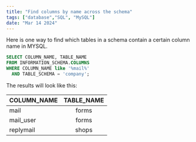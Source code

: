 ```yaml
---
title: "Find columns by name across the schema"
tags: ["database","SQL", "MySQL"]
date: "Mar 14 2024"
---
```

Here is one way to find which tables in a schema contain a certain column name in MYSQL.

```sql
SELECT COLUMN_NAME, TABLE_NAME
FROM INFORMATION_SCHEMA.COLUMNS
WHERE COLUMN_NAME like '%mail%'
  AND TABLE_SCHEMA = 'company';
```

The results will look like this:

| COLUMN_NAME |TABLE_NAME |
|-------------|:---------:|
| mail        |forms      |
| mail_user   |forms      |
| replymail   |shops      |
